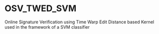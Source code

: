 # OSV_TWED_SVM
Online Signature Verification using Time Warp Edit Distance based Kernel used in the framework of a SVM classifier
